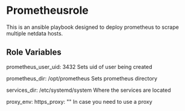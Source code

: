 Prometheusrole
=========

This is an ansible playbook designed to deploy prometheus to scrape multiple netdata hosts.

Role Variables
--------------

prometheus_user_uid: 3432
Sets uid of user being created

prometheus_dir: /opt/prometheus
Sets prometheus directory

services_dir: /etc/systemd/system
Where the services are located

proxy_env:
  https_proxy: ""
In case you need to use a proxy

